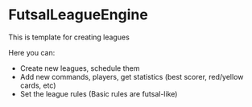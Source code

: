 # FutsalLeagueEngine
This is template for creating leagues

Here you can:
 - Create new leagues, schedule them
 - Add new commands, players, get statistics (best scorer, red/yellow cards, etc)
 - Set the league rules (Basic rules are futsal-like)
 
 
